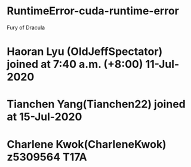 # RuntimeError-cuda-runtime-error
Fury of Dracula

# Haoran Lyu (OldJeffSpectator) joined at 7:40 a.m. (+8:00) 11-Jul-2020
# Tianchen Yang(Tianchen22) joined at 15-Jul-2020
# Charlene Kwok(CharleneKwok) z5309564 T17A 

